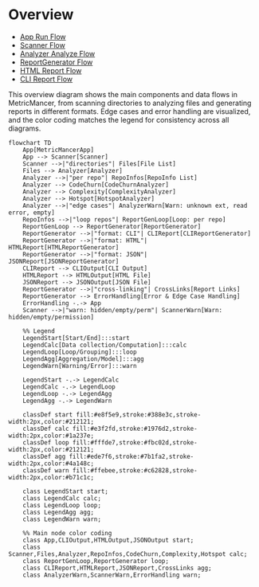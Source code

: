 

# Overview

- [App Run Flow](2_app_run_flow.md)
- [Scanner Flow](7_scanner_flow.md)
- [Analyzer Analyze Flow](3_analyzer_analyze_flow.md)
- [ReportGenerator Flow](6_report_generator_flow.md)
- [HTML Report Flow](4_html_report_flow.md)
- [CLI Report Flow](5_cli_report_flow.md)

This overview diagram shows the main components and data flows in MetricMancer, from scanning directories to analyzing files and generating reports in different formats. Edge cases and error handling are visualized, and the color coding matches the legend for consistency across all diagrams.

```mermaid
flowchart TD
    App[MetricMancerApp]
    App --> Scanner[Scanner]
    Scanner -->|"directories"| Files[File List]
    Files --> Analyzer[Analyzer]
    Analyzer -->|"per repo"| RepoInfos[RepoInfo List]
    Analyzer --> CodeChurn[CodeChurnAnalyzer]
    Analyzer --> Complexity[ComplexityAnalyzer]
    Analyzer --> Hotspot[HotspotAnalyzer]
    Analyzer -->|"edge cases"| AnalyzerWarn[Warn: unknown ext, read error, empty]
    RepoInfos -->|"loop repos"| ReportGenLoop[Loop: per repo]
    ReportGenLoop --> ReportGenerator[ReportGenerator]
    ReportGenerator -->|"format: CLI"| CLIReport[CLIReportGenerator]
    ReportGenerator -->|"format: HTML"| HTMLReport[HTMLReportGenerator]
    ReportGenerator -->|"format: JSON"| JSONReport[JSONReportGenerator]
    CLIReport --> CLIOutput[CLI Output]
    HTMLReport --> HTMLOutput[HTML File]
    JSONReport --> JSONOutput[JSON File]
    ReportGenerator -->|"cross-linking"| CrossLinks[Report Links]
    ReportGenerator --> ErrorHandling[Error & Edge Case Handling]
    ErrorHandling -.-> App
    Scanner -->|"warn: hidden/empty/perm"| ScannerWarn[Warn: hidden/empty/permission]

    %% Legend
    LegendStart[Start/End]:::start
    LegendCalc[Data collection/Computation]:::calc
    LegendLoop[Loop/Grouping]:::loop
    LegendAgg[Aggregation/Model]:::agg
    LegendWarn[Warning/Error]:::warn

    LegendStart -.-> LegendCalc
    LegendCalc -.-> LegendLoop
    LegendLoop -.-> LegendAgg
    LegendAgg -.-> LegendWarn

    classDef start fill:#e8f5e9,stroke:#388e3c,stroke-width:2px,color:#212121;
    classDef calc fill:#e3f2fd,stroke:#1976d2,stroke-width:2px,color:#1a237e;
    classDef loop fill:#fffde7,stroke:#fbc02d,stroke-width:2px,color:#212121;
    classDef agg fill:#ede7f6,stroke:#7b1fa2,stroke-width:2px,color:#4a148c;
    classDef warn fill:#ffebee,stroke:#c62828,stroke-width:2px,color:#b71c1c;

    class LegendStart start;
    class LegendCalc calc;
    class LegendLoop loop;
    class LegendAgg agg;
    class LegendWarn warn;

    %% Main node color coding
    class App,CLIOutput,HTMLOutput,JSONOutput start;
    class Scanner,Files,Analyzer,RepoInfos,CodeChurn,Complexity,Hotspot calc;
    class ReportGenLoop,ReportGenerator loop;
    class CLIReport,HTMLReport,JSONReport,CrossLinks agg;
    class AnalyzerWarn,ScannerWarn,ErrorHandling warn;
```

